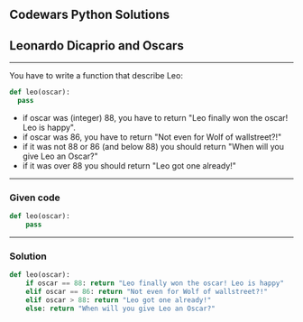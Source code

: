 
Codewars Python Solutions
---
## Leonardo Dicaprio and Oscars <br>
---
You have to write a function that describe Leo:
```python
def leo(oscar):
  pass
```

- if oscar was (integer) 88, you have to return "Leo finally won the oscar! Leo is happy".
- if oscar was 86, you have to return "Not even for Wolf of wallstreet?!"
- if it was not 88 or 86 (and below 88) you should return "When will you give Leo an Oscar?"
- if it was over 88 you should return "Leo got one already!"

---
### Given code
```python
def leo(oscar):
    pass
```
---
### Solution
```python
def leo(oscar):
    if oscar == 88: return "Leo finally won the oscar! Leo is happy"
    elif oscar == 86: return "Not even for Wolf of wallstreet?!"
    elif oscar > 88: return "Leo got one already!"
    else: return "When will you give Leo an Oscar?"
```
